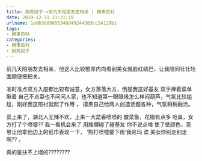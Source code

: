 ```yaml
---
title: 搞笑段子->前几天陪朋友去相亲 | 糗事百科
date: 2019-12-31 21:31:19
urlname: 1a9b3889655348d49244383cc24120b1
tags: 
- 糗事百科
categories:
- 糗事百科
- 搞笑段子
---
```

前几天陪朋友去相亲，他这人比较憨厚内向看到美女就脸红结巴，让我陪同壮壮场面顺便把把关。

准时准点双方入座都比较有诚意，女方落落大方，倒是我这好基友  双手捧着菜单瞅着 自己不点菜也不问问人家，也不知道第一眼眼缘怎么样闷葫芦，气氛比较尴尬，刚好我这陪衬就起了作用 ， 摸黑自己给两人创造话题各种，气氛稍稍融洽。

菜上来了，湖北人无辣不欢，上来一大盆香喷喷的 酸菜鱼，花椒有点多 呛鼻，女方打了个喷嚏??      我一看机会来了 用胳膊碰了碰基友 你不说点啥  使了使颜色，意思让他拿他边上的纸巾表现一下，  ‘狗打喷嚏要下雨’我尼玛  诶  美女你别走别走啊??        。

真的是扶不上墙的????????


